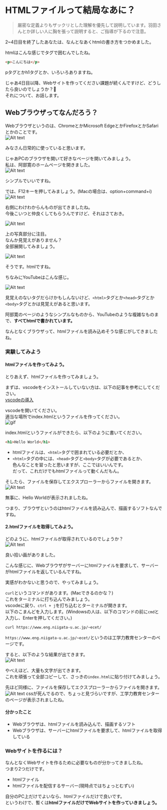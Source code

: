 # HTMLファイルって結局なあに？
> 厳密な定義よりもザックリとした理解を優先して説明しています。羽田さんとか詳しい人に胸を張って説明すると、ご指導が下るので注意。  

2~4日目を終了したあなたは、なんとなあくhtmlの書き方をつかめました。  

htmlはこんな感じでタグで囲むんでしたね。  
```html
<p>こんにちは</p>
```
pタグとかh1タグとか、いろいろありますね。  

じゃあ4日目以降、Webサイトを作ってください課題が続くんですけど、どうしたら良いのでしょうか？🤔  
それについて、お話します。  

## Webブラウザってなんだろう？

Webブラウザというのは、ChromeとかMicrosoft EdgeとかFirefoxとかSafariとかのことです。  
![Alt text](image.png)

みなさん日常的に使っていると思います。  

じゃあPCのブラウザを開いて好きなページを開いてみましょう。  
私は、阿部寛のホームページを開きました。  
![Alt text](image-1.png)

シンプルでいいですね。  

では、F12キーを押してみましょう。(Macの場合は、option+command+i)  
![Alt text](image-2.png)

右側にわけわからんものが出てきましたね。  
今後こいつと仲良くしてもらうんですけど、それはさておき。  

![Alt text](image-3.png)

上の写真部分に注目。  
なんか見覚えがありません？  
全部展開してみましょう。  

![Alt text](image-4.png)

そうです。htmlですね。  

ちなみにYouTubeはこんな感じ。  

![Alt text](image-5.png)

見覚えのないタグだらけかもしんないけど、`<html>`タグとか`<head>`タグとか`<body>`タグとかは見覚えがあると思います。  

阿部寛のページのようなシンプルなものから、YouTubeのような複雑なものまで、**すべてhtmlで書かれています。**  

なんとなくブラウザって、htmlファイルを読み込めそうな感じがしてきましたね。  

### 実験してみよう
#### htmlファイルを作ってみよう。
とりあえず、htmlファイルを作ってみましょう。  

まずは、vscodeをインストールしていない方は、以下の記事を参考にしてください。  
[vscodeの導入](https://qiita.com/nextfp/items/de702b7f90c581eaee72)

vscodeを開いてください。  
適当な場所でindex.htmlというファイルを作ってください。  
![gif](Animation1.gif)

index.htmlというファイルができたら、以下のように書いてください。  
```html
<h1>Hello World</h1>
```
- htmlファイルは、`<html>`タグで囲まれている必要だとか、  
- `<html>`タグの中には、`<head>`タグと`<body>`タグが必要であるとか、  
色んなことを習ったと思いますが、ここではいいんです。  
だって、これだけでもhtmlファイルって動くんだもん。  

そしたら、ファイルを保存してエクスプローラーからファイルを開きます。  
![Alt text](Animation2.gif)

無事に、Hello Worldが表示されましたね。  

つまり、ブラウザというのはhtmlファイルを読み込んで、描画するソフトなんですね。  

#### 2.htmlファイルを取得してみよう。
どのように、htmlファイルが取得されているのでしょうか？  
![Alt text](image-6.png)

良い拾い画がありました。  

こんな感じに、Webブラウザがサーバーにhtmlファイルを要求して、サーバーがhtmlファイルを返しているんですね。  

実感がわかないと思うので、やってみましょう。  

`curl`というコマンドがあります。(Macできるのかな？)  
これをターミナルに打ち込んでみましょう。  
vscodeに戻り、`ctrl + j`を打ち込むとターミナルが開きます。  
以下のこまんどを入力します。(Windowsの人は、以下のコマンドの前に`cmd`と入力し、Enterを押してください。)  
```bash
curl https://www.eng.niigata-u.ac.jp/~ecet/
```
`https://www.eng.niigata-u.ac.jp/~ecet/`というのは工学力教育センターのページです。  

すると、以下のような結果が出てきます。  
![Alt text](image-8.png)

やべえほど、大量も文字が出てきます。  
これを頑張って全部コピーして、さっきの`index.html`に貼り付けてみましょう。  

先ほど同様に、ファイルを保存してエクスプローラーからファイルを開きます。  
![Alt text](image-9.png)
cssが死んでるので、ちょっと見づらいですが、工学力教育センターのページが表示されましたね。  

#### 分かったこと
- Webブラウザは、htmlファイルを読み込んで、描画するソフト  
- Webブラウザは、サーバーにhtmlファイルを要求して、htmlファイルを取得している  

### Webサイトを作るには？
なんとなくWebサイトを作るために必要なものが分かってきましたね。    
つまり2つだけです。  

- htmlファイル  
- htmlファイルを配信するサーバー(現時点ではちょっとむずい)  

自分のPC上だけでよいなら、htmlファイルだけで良いです。  
というわけで、暫くは**htmlファイルだけでWebサイトを作っていきましょう。**  